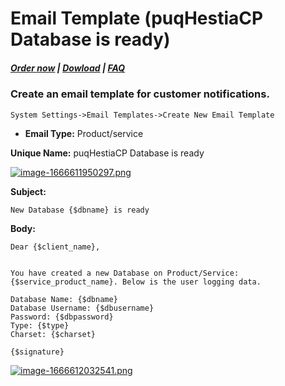 # Email Template (puqHestiaCP Database is ready)

#####  [Order now](https://puqcloud.com/index.php?rp=/store/whmcs-module-hestiacp) | [Dowload](https://download.puqcloud.com/WHMCS/servers/PUQ_WHMCS-HestiaCP/) | [FAQ](https://faq.puqcloud.com/)

### Create an email template for customer notifications.

```
System Settings->Email Templates->Create New Email Template
```

- **Email Type:** Product/service

**Unique Name:** puqHestiaCP Database is ready

[![image-1666611950297.png](https://doc.puq.info/uploads/images/gallery/2022-10/scaled-1680-/image-1666611950297.png)](https://doc.puq.info/uploads/images/gallery/2022-10/image-1666611950297.png)

**Subject:**

```
New Database {$dbname} is ready
```

**Body:**

```
Dear {$client_name},


You have created a new Database on Product/Service: {$service_product_name}. Below is the user logging data.

Database Name: {$dbname}
Database Username: {$dbusername}
Password: {$dbpassword}
Type: {$type}
Charset: {$charset}

{$signature}
```

[![image-1666612032541.png](https://doc.puq.info/uploads/images/gallery/2022-10/scaled-1680-/image-1666612032541.png)](https://doc.puq.info/uploads/images/gallery/2022-10/image-1666612032541.png)
